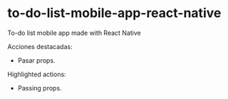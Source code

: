 # to-do-list-mobile-app-react-native
To-do list mobile app made with React Native

Acciones destacadas:

- Pasar props.

Highlighted actions:

- Passing props.
